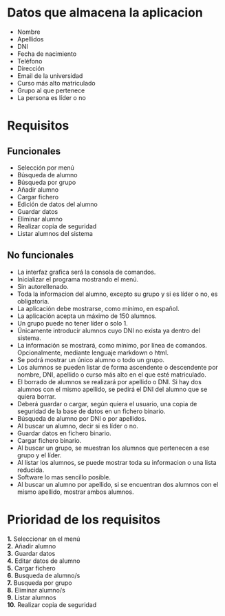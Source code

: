 
# Datos que almacena la aplicacion

* Nombre
* Apellidos
* DNI
* Fecha de nacimiento
* Teléfono
* Dirección
* Email de la universidad
* Curso más alto matriculado
* Grupo al que pertenece
* La persona es líder o no

# Requisitos  

## Funcionales

* Selección por menú
* Búsqueda de alumno
* Búsqueda por grupo
* Añadir alumno
* Cargar fichero
* Edición de datos del alumno
* Guardar datos
* Eliminar alumno
* Realizar copia de seguridad
* Listar alumnos del sistema

## No funcionales

* La interfaz grafica será la consola de comandos.
* Inicializar el programa mostrando el menú.
* Sin autorellenado.
* Toda la informacion del alumno, excepto su grupo y si es líder o no, es obligatoria.
* La aplicación debe mostrarse, como mínimo, en español. 
* La aplicación acepta un máximo de 150 alumnos. 
* Un grupo puede no tener líder o solo 1. 
* Únicamente introducir alumnos cuyo DNI no exista ya dentro del sistema.
* La información se mostrará, como mínimo, por línea de comandos. Opcionalmente, mediante lenguaje markdown o html. 
* Se podrá mostrar un único alumno o todo un grupo.
* Los alumnos se pueden listar de forma ascendente o descendente por nombre, DNI, apellido o curso más alto en el que esté matriculado.
* El borrado de alumnos se realizará por apellido o DNI. Si hay dos alumnos con el mismo apellido, se pedirá el DNI del alumno que se quiera borrar. 
* Deberá guardar o cargar, según quiera el usuario, una copia de seguridad de la base de datos en un fichero binario. 
* Búsqueda de alumno por DNI o por apellidos.
* Al buscar un alumno, decir si es líder o no.
* Guardar datos en fichero binario.
* Cargar fichero binario.
* Al buscar un grupo, se muestran los alumnos que pertenecen a ese grupo y el líder.  
* Al listar los alumnos, se puede mostrar toda su informacion o una lista reducida.
* Software lo mas sencillo posible.
* Al buscar un alumno por apellido, si se encuentran dos alumnos con el mismo apellido, mostrar ambos alumnos.

# Prioridad de los requisitos

**1.** Seleccionar en el menú  
**2.** Añadir alumno  
**3.** Guardar datos  
**4.** Editar datos de alumno  
**5.** Cargar fichero  
**6.** Busqueda de alumno/s  
**7.** Busqueda por grupo  
**8.** Eliminar alumno/s  
**9.** Listar alumnos  
**10.** Realizar copia de seguridad   


